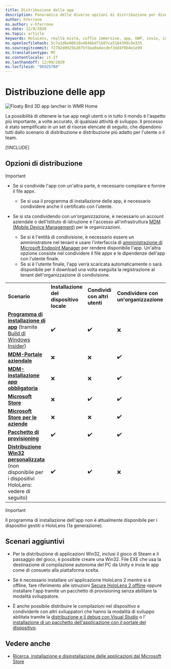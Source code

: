 ```yaml
---
title: Distribuzione delle app
description: Panoramica delle diverse opzioni di distribuzione per diverse piattaforme e archivi di pubblicazione supportati.
author: hferrone
ms.author: v-hferrone
ms.date: 12/9/2020
ms.topic: article
keywords: HoloLens, realtà mista, cuffie immersive, app, UWP, invio, invio, filtri, metadati, requisiti di sistema, parole chiave, predato, certificazione, pacchetto, appx, merchandising
ms.openlocfilehash: 5c7a1d6e00610a4046bd71b07ca5184399c9e335
ms.sourcegitcommit: f2782d0925b2075fdaa0a4ecdef3dd4f0b4e1e99
ms.translationtype: MT
ms.contentlocale: it-IT
ms.lasthandoff: 12/09/2020
ms.locfileid: "96925780"
---
```

# <a name="distributing-your-apps"></a>Distribuzione delle app

![Floaty Bird 3D app lancher in WMR Home](images/distribute-hero-image.png)

La possibilità di ottenere le tue app negli utenti o in tutto il mondo è l'aspetto più importante, a volte accurato, di qualsiasi attività di sviluppo. Il processo è stato semplificato in un set di risorse elencate di seguito, che dipendono tutti dallo scenario di distribuzione e distribuzione più adatto per l'utente o il team.

[!INCLUDE[](includes/before-submission.md)]

## <a name="distribution-options"></a>Opzioni di distribuzione

> [!IMPORTANT]
> * Se si condivide l'app con un'altra parte, è necessario compilare e fornire il file appx. 
>     * Se si usa il programma di installazione delle app, è necessario condividere anche il certificato con l'utente.
> 
> * Se si sta condividendo con un'organizzazione, è necessario un account aziendale o dell'Istituto di istruzione e l'accesso all'infrastruttura [MDM (Mobile Device Management)](https://docs.microsoft.com/hololens/hololens-enroll-mdm) per le organizzazioni.  
>    * Se si è l'entità di condivisione, è necessario essere un amministratore nel tenant e usare l'interfaccia di [amministrazione di Microsoft Endpoint Manager](https://docs.microsoft.com/mem/intune/apps/apps-deploy) per rendere disponibile l'app. Un'altra opzione consiste nel condividere il file appx e le dipendenze dell'app con l'utente finale.
>    * Se si è l'utente finale, l'app verrà scaricata automaticamente o sarà disponibile per il download una volta eseguita la registrazione al tenant dell'organizzazione di condivisione. 

<table>
<colgroup>
    <col width="33%" />
    <col width="22%" />
    <col width="22%" />
    <col width="22%" />
</colgroup>
<tr>
    <td><strong>Scenario</strong></td>
    <td><strong>Installazione del dispositivo locale</strong></td>
    <td><strong>Condividi con altri utenti</strong></td>
    <td><strong>Condividere con un'organizzazione</strong></td>
</tr>
<tr>
    <td><a href="https://docs.microsoft.com/hololens/app-deploy-app-installer"><strong>Programma di installazione di app</strong></a> (tramite <a href="https://docs.microsoft.com/hololens/hololens-insider">Build di Windows Insider</a>)</td>
    <td>✔️</td>
    <td>✔️</td>
    <td>❌</td>
</tr>
<tr>
    <td><a href="https://docs.microsoft.com/hololens/app-deploy-app-installer"><strong>MDM-Portale aziendale</strong></a></td>
    <td>❌</td>
    <td>❌</td>
    <td>✔️</td>
</tr>
<tr>
    <td><a href="https://docs.microsoft.com/hololens/app-deploy-intune"><strong>MDM-installazione app obbligatoria</strong></a></td>
    <td>❌</td>
    <td>❌</td>
    <td>✔️</td>
</tr>
<tr>
    <td><a href="submitting-an-app-to-the-microsoft-store.md"><strong>Microsoft Store</strong></a></td>
    <td>❌</td>
    <td>✔️</td>
    <td>✔️</td>
</tr>
<tr>
    <td><a href="https://docs.microsoft.com/hololens/app-deploy-store-business"><strong>Microsoft Store per le aziende</strong></a></td>
    <td>❌</td>
    <td>❌</td>
    <td>✔️</td>
</tr>
<tr>
    <td><a href="https://docs.microsoft.com/hololens/app-deploy-provisioning-package"><strong>Pacchetto di provisioning</strong></a></td>
    <td>✔️</td>
    <td>✔️</td>
    <td>✔️</td>
</tr>
<tr>
    <td><a href="#additional-scenarios"><strong>Distribuzione Win32 personalizzata</strong></a> (non disponibile per i dispositivi HoloLens: vedere di seguito)</td>
    <td>✔️</td>
    <td>✔️</td>
    <td>❌</td>
</tr>
</table>

> [!IMPORTANT]
> Il programma di installazione dell'app non è attualmente disponibile per i dispositivi gestiti o HoloLens (1a generazione).

## <a name="additional-scenarios"></a>Scenari aggiuntivi

* Per la distribuzione di applicazioni Win32, inclusi il gioco di Steam e il passaggio del gioco, è possibile creare una Win32. File EXE che usa la destinazione di compilazione autonoma del PC da Unity e invia le app come di consueto alla piattaforma scelta. 

* Se è necessario installare un'applicazione HoloLens 2 mentre si è offline, fare riferimento alle istruzioni [Secure HoloLens 2 offline](https://docs.microsoft.com/hololens/hololens-common-scenarios-offline-secure) oppure installare l'app tramite un pacchetto di provisioning senza abilitare la modalità sviluppatore.

* È anche possibile distribuire le compilazioni nel dispositivo e condividerle con altri sviluppatori che hanno la modalità di sviluppo abilitata tramite la [distribuzione e il debug con Visual Studio](../develop/platform-capabilities-and-apis/using-visual-studio.md) o l' [installazione di un pacchetto dell'applicazione con il portale del dispositivo](https://docs.microsoft.com/hololens/holographic-custom-apps#installing-an-application-package-with-the-device-portal).

## <a name="see-also"></a>Vedere anche
* [Ricerca, installazione e disinstallazione delle applicazioni dal Microsoft Store](https://docs.microsoft.com/hololens/holographic-store-apps)

<!-- ## Submitting to the Microsoft Store

You've finally made it to the last step on your distribution journey, actually getting your app into the Microsoft Store! Our [submission guidelines](submitting-an-app-to-the-microsoft-store.md) article will take you through: 

* Partner Center registration 
* Asset preparation
* App packaging
* Testing
* Final submission process

You can even give out free trials to get future consumers excited about your new immersive experience. Once your app is listed on the Microsoft Store you can sit back, engage with your expanding user community, and think about all the new features you want to add! -->
